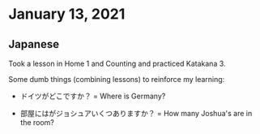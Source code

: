 # January 13, 2021

## Japanese

Took a lesson in Home 1 and Counting and practiced Katakana 3.

Some dumb things (combining lessons) to reinforce my learning:

* ドイツがどこですか？ = Where is Germany?

* 部屋にはがジョシュアいくつありますか？ = How many Joshua's are in the room?

